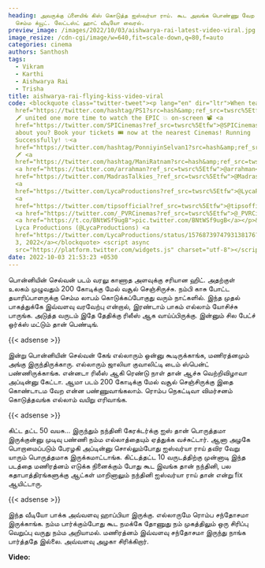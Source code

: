 ```yaml
---
heading: அவருக்கு ப்ளையிங் கிஸ் கொடுத்த ஐஸ்வர்யா ராய். கூட அவங்க பொண்ணு வேற
  செம்ம க்யூட். லேட்டஸ்ட் ஹாட் வீடியோ வைரல்.
preview_image: /images/2022/10/03/aishwarya-rai-latest-video-viral.jpg
image_resize: /cdn-cgi/image/w=640,fit=scale-down,q=80,f=auto
categories: cinema
authors: Santhosh
tags:
  - Vikram
  - Karthi
  - Aishwarya Rai
  - Trisha
title: aishwarya-rai-flying-kiss-video-viral
code: <blockquote class="twitter-tweet"><p lang="en" dir="ltr">When team <a
  href="https://twitter.com/hashtag/PS1?src=hash&amp;ref_src=twsrc%5Etfw">#PS1</a>
  🗡️ united one more time to watch the EPIC 💥 on-screen 📽️ <a
  href="https://twitter.com/SPICinemas?ref_src=twsrc%5Etfw">@SPICinemas</a><br><br>What
  about you? Book your tickets 🎟️ now at the nearest Cinemas! Running
  Successfully! ✨<a
  href="https://twitter.com/hashtag/PonniyinSelvan1?src=hash&amp;ref_src=twsrc%5Etfw">#PonniyinSelvan1</a>
  🗡️ <a
  href="https://twitter.com/hashtag/ManiRatnam?src=hash&amp;ref_src=twsrc%5Etfw">#ManiRatnam</a>
  <a href="https://twitter.com/arrahman?ref_src=twsrc%5Etfw">@arrahman</a> <a
  href="https://twitter.com/MadrasTalkies_?ref_src=twsrc%5Etfw">@MadrasTalkies_</a>
  <a
  href="https://twitter.com/LycaProductions?ref_src=twsrc%5Etfw">@LycaProductions</a>
  <a
  href="https://twitter.com/tipsofficial?ref_src=twsrc%5Etfw">@tipsofficial</a>
  <a href="https://twitter.com/_PVRCinemas?ref_src=twsrc%5Etfw">@_PVRCinemas</a>
  <a href="https://t.co/BNtWSf9ugB">pic.twitter.com/BNtWSf9ugB</a></p>&mdash;
  Lyca Productions (@LycaProductions) <a
  href="https://twitter.com/LycaProductions/status/1576873974793138176?ref_src=twsrc%5Etfw">October
  3, 2022</a></blockquote> <script async
  src="https://platform.twitter.com/widgets.js" charset="utf-8"></script>
date: 2022-10-03 21:53:23 +0530
---
```

பொன்னியின் செல்வன் படம் வரலு காணாத அளவுக்கு சரியான ஹிட். அதற்குள் உலகம் முழுவதும் 200 கோடிக்கு மேல் வசூல் செஞ்சிருச்சு. நம்பி காசு போட்ட தயாரிப்பாளருக்கு செம்ம லாபம் கொடுக்கப்போகுது வரும் நாட்களில். இந்த முதல் பாகத்துக்கே இவ்வளவு வரவேற்பு என்றால், இரண்டாம் பாகம் எல்லாம் யோசிச்சு பாருங்க. அடுத்த வருடம் இதே தேதிக்கு ரிலீஸ் ஆக வாய்ப்பிருக்கு. இன்னும் சில பேட்ச் ஒர்க்ஸ் மட்டும் தான் பெண்டிங்.

{{< adsense >}}

இன்று பொன்னியின் செல்வன் கேங் எல்லாரும் ஒன்னு கூடிருக்காங்க, மணிரத்னமும் அங்கு இருந்திருக்காரு. எல்லாரும் ஜாலியா குவாலிட்டி டைம் ஸ்பென்ட் பண்ணிருக்காங்க. என்னடா ரிலீஸ் ஆகி ரெண்டு நாள் தான் ஆச்சு வெற்றிவிழாவா அப்டின்னு கேட்டா. ஆமா படம் 200 கோடிக்கு மேல் வசூல் செஞ்சிருக்கு இதை கொண்டாடம வேற என்ன பண்ணுவாங்கலாம். ரொம்ப நெகட்டிவா விமர்சனம் கொடுத்தவங்க எல்லாம் வயிறு எரிவாங்க.

{{< adsense >}}

கிட்ட தட்ட 50 வயசு... இருந்தும் நந்தினி கேரக்டர்க்கு ஐஸ் தான் பொருத்தமா இருக்குன்னு முடிவு பண்ணி நம்ம எல்லாத்தையும் ஏத்துக்க வச்சுட்டார். ஆனா அழகே பொறாமைப்படும் பேரழகி அப்டின்னு சொல்லும்போது ஐஸ்வர்யா ராய் தவிர வேறு யாரும் பொருத்தமாக இருக்கமாட்டாங்க. கிட்டத்தட்ட 10 வருடத்திற்கு முன்னாடி இந்த படத்தை மணிரத்னம் எடுக்க நினைக்கும் போது கூட இவங்க தான் நந்தினி, பல கதாபாத்திரங்களுக்கு ஆட்கள் மாறினாலும் நந்தினி ஐஸ்வர்யா ராய் தான் என்று fix ஆயிட்டாரு.

{{< adsense >}}

இந்த வீடியோ பாக்க அவ்வளவு ஹாப்பியா இருக்கு. எல்லாருமே ரொம்ப சந்தோசமா இருக்காங்க. நம்ம பார்க்கும்போது கூட நமக்கே தோணுது நம் முகத்திலும் ஒரு சிரிப்பு வெறுப்பு வருது நம்ம அறியாமல். மணிரத்னம் இவ்வளவு சந்தோசமா இருந்து நாங்க பார்த்ததே இல்லை. அவ்வளவு அழகா சிரிக்கிறார்.

**Video:**